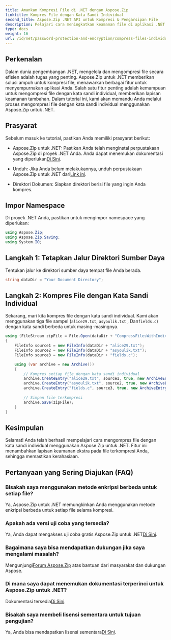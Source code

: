 ```yaml
---
title: Amankan Kompresi File di .NET dengan Aspose.Zip
linktitle: Kompres File dengan Kata Sandi Individual
second_title: Aspose.Zip .NET API untuk Kompresi & Pengarsipan File
description: Pelajari cara meningkatkan keamanan file di aplikasi .NET! Ikuti panduan langkah demi langkah kami tentang mengompresi file dengan kata sandi individual menggunakan Aspose.Zip untuk .NET.
type: docs
weight: 16
url: /id/net/password-protection-and-encryption/compress-files-individual-passwords/
---
```


## Perkenalan

Dalam dunia pengembangan .NET, mengelola dan mengompresi file secara efisien adalah tugas yang penting. Aspose.Zip untuk .NET memberikan solusi ampuh untuk kompresi file, menawarkan berbagai fitur untuk menyempurnakan aplikasi Anda. Salah satu fitur penting adalah kemampuan untuk mengompresi file dengan kata sandi individual, memberikan lapisan keamanan tambahan. Dalam tutorial ini, kami akan memandu Anda melalui proses mengompresi file dengan kata sandi individual menggunakan Aspose.Zip untuk .NET.

## Prasyarat

Sebelum masuk ke tutorial, pastikan Anda memiliki prasyarat berikut:

-  Aspose.Zip untuk .NET: Pastikan Anda telah menginstal perpustakaan Aspose.Zip di proyek .NET Anda. Anda dapat menemukan dokumentasi yang diperlukan[Di Sini](https://reference.aspose.com/zip/net/).

-  Unduh: Jika Anda belum melakukannya, unduh perpustakaan Aspose.Zip untuk .NET dari[Link ini](https://releases.aspose.com/zip/net/).

- Direktori Dokumen: Siapkan direktori berisi file yang ingin Anda kompres.

## Impor Namespace

Di proyek .NET Anda, pastikan untuk mengimpor namespace yang diperlukan:

```csharp
using Aspose.Zip;
using Aspose.Zip.Saving;
using System.IO;
```

## Langkah 1: Tetapkan Jalur Direktori Sumber Daya

Tentukan jalur ke direktori sumber daya tempat file Anda berada.

```csharp
string dataDir = "Your Document Directory";
```

## Langkah 2: Kompres File dengan Kata Sandi Individual

Sekarang, mari kita kompres file dengan kata sandi individual. Kami akan menggunakan tiga file sampel (`alice29.txt`, `asyoulik.txt` , Dan`fields.c`) dengan kata sandi berbeda untuk masing-masingnya.

```csharp
using (FileStream zipFile = File.Open(dataDir + "CompressFilesWithIndividualPasswords_out.zip", FileMode.Create))
{
    FileInfo source1 = new FileInfo(dataDir + "alice29.txt");
    FileInfo source2 = new FileInfo(dataDir + "asyoulik.txt");
    FileInfo source3 = new FileInfo(dataDir + "fields.c");

    using (var archive = new Archive())
    {
        // Kompres setiap file dengan kata sandi individual
        archive.CreateEntry("alice29.txt", source1, true, new ArchiveEntrySettings(new DeflateCompressionSettings(), new TraditionalEncryptionSettings("pass1")));
        archive.CreateEntry("asyoulik.txt", source2, true, new ArchiveEntrySettings(new DeflateCompressionSettings(), new AesEcryptionSettings("pass2", EncryptionMethod.AES128)));
        archive.CreateEntry("fields.c", source3, true, new ArchiveEntrySettings(new DeflateCompressionSettings(), new AesEcryptionSettings("pass3", EncryptionMethod.AES256)));
        
        // Simpan file terkompresi
        archive.Save(zipFile);
    }
}
```

## Kesimpulan

Selamat! Anda telah berhasil mempelajari cara mengompres file dengan kata sandi individual menggunakan Aspose.Zip untuk .NET. Fitur ini menambahkan lapisan keamanan ekstra pada file terkompresi Anda, sehingga memastikan kerahasiaan.

## Pertanyaan yang Sering Diajukan (FAQ)

### Bisakah saya menggunakan metode enkripsi berbeda untuk setiap file?
Ya, Aspose.Zip untuk .NET memungkinkan Anda menggunakan metode enkripsi berbeda untuk setiap file selama kompresi.

### Apakah ada versi uji coba yang tersedia?
 Ya, Anda dapat mengakses uji coba gratis Aspose.Zip untuk .NET[Di Sini](https://releases.aspose.com/).

### Bagaimana saya bisa mendapatkan dukungan jika saya mengalami masalah?
 Mengunjungi[Forum Aspose.Zip](https://forum.aspose.com/c/zip/37) atas bantuan dari masyarakat dan dukungan Aspose.

### Di mana saya dapat menemukan dokumentasi terperinci untuk Aspose.Zip untuk .NET?
 Dokumentasi tersedia[Di Sini](https://reference.aspose.com/zip/net/).

### Bisakah saya membeli lisensi sementara untuk tujuan pengujian?
 Ya, Anda bisa mendapatkan lisensi sementara[Di Sini](https://purchase.aspose.com/temporary-license/).
